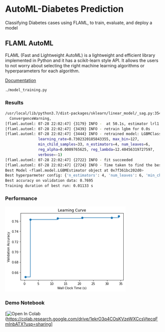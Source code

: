 # AutoML-Diabetes Prediction
Classifying Diabetes cases using  FLAML, to train, evaluate, and deploy a model

## FLAML AutoML

FLAML (Fast and Lightweight AutoML) is a lightweight and efficient library implemented in Python and it has a scikit-learn style API. It allows the users to not worry about selecting the right machine learning algorithms or hyperparameters for each algorithm.

[Documentation](https://microsoft.github.io/FLAML/docs/Use-Cases/Task-Oriented-AutoML/)

```bash
./model_training.py
```

### Results

```bash
/usr/local/lib/python3.7/dist-packages/sklearn/linear_model/_sag.py:354: ConvergenceWarning: The max_iter was reached which means the coef_ did not converge
  ConvergenceWarning,
[flaml.automl: 07-28 22:02:47] {3179} INFO -  at 50.1s,	estimator lrl1's best error=0.3052,	best estimator lgbm's best error=0.2305
[flaml.automl: 07-28 22:02:47] {3439} INFO - retrain lgbm for 0.0s
[flaml.automl: 07-28 22:02:47] {3444} INFO - retrained model: LGBMClassifier(colsample_bytree=0.9498119875710125,
               learning_rate=0.7302320185843355, max_bin=127,
               min_child_samples=33, n_estimators=4, num_leaves=6,
               reg_alpha=0.0009765625, reg_lambda=12.40456319727597,
               verbose=-1)
[flaml.automl: 07-28 22:02:47] {2722} INFO - fit succeeded
[flaml.automl: 07-28 22:02:47] {2724} INFO - Time taken to find the best model: 34.293384313583374
Best Model <flaml.model.LGBMEstimator object at 0x7f361bc202d0>
Best hyperparmeter config: {'n_estimators': 4, 'num_leaves': 6, 'min_child_samples': 33, 'learning_rate': 0.7302320185843355, 'log_max_bin': 7, 'colsample_bytree': 0.9498119875710125, 'reg_alpha': 0.0009765625, 'reg_lambda': 12.40456319727597}
Best accuracy on validation data: 0.7695
Training duration of best run: 0.01133 s
```

### Performance

![Learning Curve](LR_AutoML.png)

### Demo Notebook
[![Open In Colab](https://colab.research.google.com/assets/colab-badge.svg)(https://colab.research.google.com/drive/1ekrO3q4COsKVzeWXCcsVtecqFmInbATX?usp=sharing]
